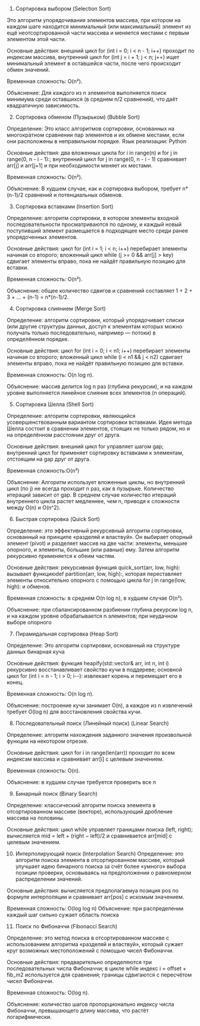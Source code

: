 1. Сортировка выбором (Selection Sort)

Это алгоритм упорядочивания элементов массива, при котором на каждом шаге находится минимальный (или максимальный) элемент из ещё неотсортированной части массива и меняется местами с первым элементом этой части.

Основные действия: внешний цикл   for (int i = 0; i < n - 1; i++) проходит по индексам массива, внутренний цикл for (int j = i + 1; j < n; j++) ищет минимальный элемент в оставшейся части, после чего происходит обмен значений.

Временная сложность: O(n²).

Объяснение: Для каждого из n элементов выполняется поиск минимума среди оставшихся (в среднем n/2 сравнений), что даёт квадратичную зависимость.

2. Сортировка обменом (Пузырьком) (Bubble Sort)

Определение:
Это класс алгоритмов сортировки, основанных на многократном сравнении пар элементов и их обмене местами, если они расположены в неправильном порядке.
Язык реализации: Python

Основные действия: два вложенных цикла for i in range(n) и for j in range(0, n - i - 1):; внутренний цикл for j in range(0, n - i - 1) сравнивает arr[j] и arr[j+1] и при необходимости меняет их местами.

Временная сложность: O(n²).

Объяснение: В худшем случае, как и сортировка выбором, требует n*(n-1)/2 сравнений и потенциальных обменов.

3. Сортировка вставками (Insertion Sort)

Определение:
алгоритм сортировки, в котором элементы входной последовательности просматриваются по одному, и каждый новый поступивший элемент размещается в подходящее место среди ранее упорядоченных элементов.

Основные действия: цикл for (int i = 1; i < n; i++) перебирает элементы начиная со второго; вложенный цикл while (j >= 0 && arr[j] > key) сдвигает элементы вправо, пока не найдёт правильную позицию для вставки.

Временная сложность: O(n²).

Объяснение: общее количество сдвигов и сравнений составляет 1 + 2 + 3 + ... + (n-1) = n*(n-1)/2.

4. Сортировка слиянием (Merge Sort)

Определение:
алгоритм сортировки, который упорядочивает списки (или другие структуры данных, доступ к элементам которых можно получать только последовательно, например — потоки) в определённом порядке. 

Основные действия: цикл for (int i = 0; i < n1; i++) перебирает элементы начиная со второго; вложенный цикл while (i < n1 && j < n2) сдвигает элементы вправо, пока не найдёт правильную позицию для вставки.

Временная сложность: O(n log n).

Объяснение: массив делится log n раз (глубина рекурсии), и на каждом уровне выполняется линейное слияние всех элементов (n операций).

5. Сортировка Шелла (Shell Sort)

Определение:
алгоритм сортировки, являющийся усовершенствованным вариантом сортировки вставками. Идея метода Шелла состоит в сравнении элементов, стоящих не только рядом, но и на определённом расстоянии друг от друга.

Основные действия: внешний цикл for управляет шагом gap; внутренний цикл for применяет сортировку вставками к элементам, отстоящим на gap друг от друга.

Временная сложность:O(n²)

Объяснение: Алгоритм использует вложенные циклы, но внутренний цикл (по j) не всегда проходит n раз, как в пузырьке. Количество итераций зависит от gap. В среднем случае количество итераций внутреннего цикла растет медленнее, чем n, приводя к сложности между O(n) и O(n^2).

6. Быстрая сортировка (Quick Sort)

Определение:
это эффективный рекурсивный алгоритм сортировки, основанный на принципе «разделяй и властвуй». Он выбирает опорный элемент (pivot) и разделяет массив на две части: элементы, меньшие опорного, и элементы, большие (или равные) ему. Затем алгоритм рекурсивно применяется к обеим частям.

Основные действия: рекурсивная функция quick_sort(arr, low, high): вызывает функциюdef partition(arr, low, high):, которая переставляет элементы относительно опорного с помощью цикла for j in range(low, high): и обменов.

Временная сложность: в среднем O(n log n), в худшем случае O(n²).

Объяснение: при сбалансированном разбиении глубина рекурсии log n, и на каждом уровне обрабатывается n элементов; при неудачном выборе опорного

7. Пирамидальная сортировка (Heap Sort)

Определение:
Это алгоритм сортировки, основанный на структуре данных бинарная куча

Основные действия: функция heapify(std::vector<int>& arr, int n, int i) рекурсивно восстанавливает свойство кучи в поддереве; основной цикл for (int i = n - 1; i > 0; i--): извлекает корень и перемещает его в конец.

Временная сложность: O(n log n).

Объяснение: построение кучи занимает O(n), а каждое из n извлечений требует O(log n) для восстановления свойства кучи.

8. Последовательный поиск (Линейный поиск) (Linear Search)

Определение:
алгоритм нахождения заданного значения произвольной функции на некотором отрезке.

Основные действия: цикл for i in range(len(arr)) проходит по всем индексам массива и сравнивает arr[i] с целевым значением.

Временная сложность: O(n).

Объяснение: в худшем случае требуется проверить все n

9. Бинарный поиск (Binary Search)

Определение:
классический алгоритм поиска элемента в отсортированном массиве (векторе), использующий дробление массива на половины.

Основные действия: цикл while управляет границами поиска (left, right); вычисляется mid = left + (right − left)/2 и сравнивается arr[mid] с целевым значением.


10. Интерполирующий поиск (Interpolation Search)
Определение:
это алгоритм поиска элемента в отсортированном массиве, который улучшает идею бинарного поиска за счёт более «умного» выбора позиции проверки, основываясь на предположении о равномерном распределении значений.

Основные действия: вычисляется предполагаемуа позиция pos по формуле интерполяции и сравнивает arr[pos] с искомым значением.

Временная сложность: O(log log n)
Объяснение: при распределении каждый шаг сильно сужает область поиска

11. Поиск по Фибоначчи (Fibonacci Search)

Определение:
это метод поиска в отсортированном массиве с использованием алгоритма «разделяй и властвуй», который сужает круг возможных местоположений с помощью чисел Фибоначчи.

Основные действия: предварительно определяются три последовательных числа Фибоначчи; в цикле while индекс i = offset + fib_m2 используется для сравнения; границы сдвигаются с пересчётом чисел Фибоначчи.

Временная сложность: O(log n).

Объяснение: количество шагов пропорционально индексу числа Фибоначчи, превышающего длину массива, что растёт логарифмически.
